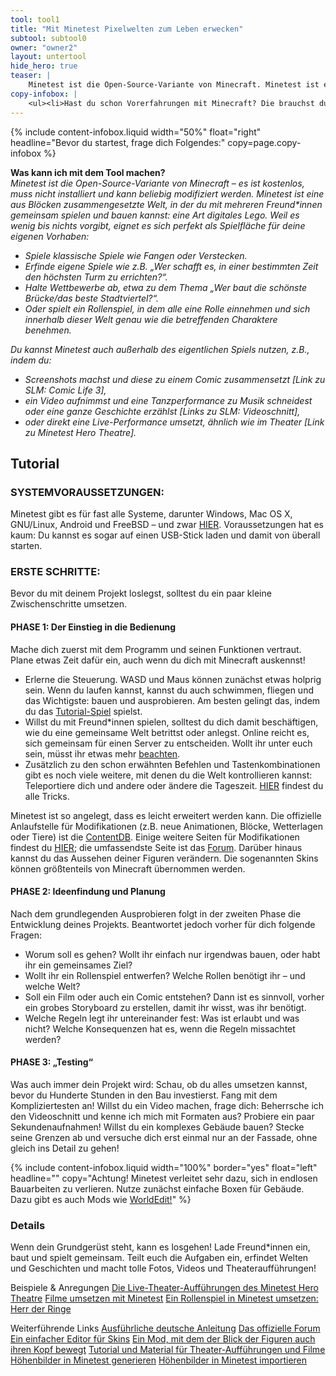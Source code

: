 ```yaml
---
tool: tool1
title: "Mit Minetest Pixelwelten zum Leben erwecken"
subtool: subtool0
owner: "owner2"
layout: untertool
hide_hero: true
teaser: |
    Minetest ist die Open-Source-Variante von Minecraft. Minetest ist eine aus Blöcken zusammengesetzte Welt, in der du mit Freund*innen gemeinsam spielen und bauen kannst.
copy-infobox: |
    <ul><li>Hast du schon Vorerfahrungen mit Minecraft? Die brauchst du nicht zwingend, aber sie erleichtern den Einstieg in eine offene, zunächst leere Welt sehr.</li><li>Kannst du im Internet einfache Informationen finden? Minetest hat ein großes Forum mit vielen Tipps, Tricks und vor allem Modifikationen. Sie sind allerdings nicht so hübsch aufbereitet wie bei Minecraft – stelle dich auf eine etwas unübersichtliche Suche ein.</li></ul>
---
```

{% include content-infobox.liquid width="50%" float="right" headline="Bevor du startest, frage dich Folgendes:" copy=page.copy-infobox %}

**Was kann ich mit dem Tool machen?**<br>
*Minetest ist die Open-Source-Variante von Minecraft – es ist kostenlos, muss nicht installiert und kann beliebig modifiziert werden. Minetest ist eine aus Blöcken zusammengesetzte Welt, in der du mit mehreren Freund\*innen gemeinsam spielen und bauen kannst: eine Art digitales Lego. Weil es wenig bis nichts vorgibt, eignet es sich perfekt als Spielfläche für deine eigenen Vorhaben:*
* *Spiele klassische Spiele wie Fangen oder Verstecken.*
* *Erfinde eigene Spiele wie z.B. „Wer schafft es, in einer bestimmten Zeit den höchsten Turm zu errichten?“.*
* *Halte Wettbewerbe ab, etwa zu dem Thema „Wer baut die schönste Brücke/das beste Stadtviertel?“.*
* *Oder spielt ein Rollenspiel, in dem alle eine Rolle einnehmen und sich innerhalb dieser Welt genau wie die betreffenden Charaktere benehmen.*

*Du kannst Minetest auch außerhalb des eigentlichen Spiels nutzen, z.B., indem du:*
* *Screenshots machst und diese zu einem Comic zusammensetzt [Link zu SLM: Comic Life 3],*
* *ein Video aufnimmst und eine Tanzperformance zu Musik schneidest oder eine ganze Geschichte erzählst [Links zu SLM: Videoschnitt],*
* *oder direkt eine Live-Performance umsetzt, ähnlich wie im Theater [Link zu Minetest Hero Theatre].*

## Tutorial
### SYSTEMVORAUSSETZUNGEN:
Minetest gibt es für fast alle Systeme, darunter Windows, Mac OS X, GNU/Linux, Android und FreeBSD – und zwar [HIER](https://www.minetest.net/). Voraussetzungen hat es kaum: Du kannst es sogar auf einen USB-Stick laden und damit von überall starten.

### ERSTE SCHRITTE:
Bevor du mit deinem Projekt loslegst, solltest du ein paar kleine Zwischenschritte umsetzen.

#### PHASE 1: Der Einstieg in die Bedienung
Mache dich zuerst mit dem Programm und seinen Funktionen vertraut. Plane etwas Zeit dafür ein, auch wenn du dich mit Minecraft auskennst!
* Erlerne die Steuerung. WASD und Maus können zunächst etwas holprig sein. Wenn du laufen kannst, kannst du auch schwimmen, fliegen und das Wichtigste: bauen und ausprobieren. Am besten gelingt das, indem du das [Tutorial-Spiel](https://wiki.minetest.net/Games/Tutorial/de) spielst.
* Willst du mit Freund\*innen spielen, solltest du dich damit beschäftigen, wie du eine gemeinsame Welt betrittst oder anlegst. Online reicht es, sich gemeinsam für einen Server zu entscheiden. Wollt ihr unter euch sein, müsst ihr etwas mehr [beachten](https://wiki.minetest.net/Setting_up_a_server/de).
* Zusätzlich zu den schon erwähnten Befehlen und Tastenkombinationen gibt es noch viele weitere, mit denen du die Welt kontrollieren kannst: Teleportiere dich und andere oder ändere die Tageszeit. [HIER](https://wiki.minetest.net/Advanced_Beginners_Guide/de) findest du alle Tricks.

Minetest ist so angelegt, dass es leicht erweitert werden kann. Die offizielle Anlaufstelle für Modifikationen (z.B. neue Animationen, Blöcke, Wetterlagen oder Tiere) ist die [ContentDB](https://content.minetest.net/). Einige weitere Seiten für Modifikationen findest du [HIER](https://wiki.minetest.net/Mods/de); die umfassendste Seite ist das [Forum](https://forum.minetest.net/viewforum.php?f=11). Darüber hinaus kannst du das Aussehen deiner Figuren verändern. Die sogenannten Skins können größtenteils von Minecraft übernommen werden.

#### PHASE 2: Ideenfindung und Planung
Nach dem grundlegenden Ausprobieren folgt in der zweiten Phase die Entwicklung deines Projekts. Beantwortet jedoch vorher für dich folgende Fragen:
* Worum soll es gehen? Wollt ihr einfach nur irgendwas bauen, oder habt ihr ein gemeinsames Ziel?
* Wollt ihr ein Rollenspiel entwerfen? Welche Rollen benötigt ihr – und welche Welt?
* Soll ein Film oder auch ein Comic entstehen? Dann ist es sinnvoll, vorher ein grobes Storyboard zu erstellen, damit ihr wisst, was ihr benötigt.
* Welche Regeln legt ihr untereinander fest: Was ist erlaubt und was nicht? Welche Konsequenzen hat es, wenn die Regeln missachtet werden?

#### PHASE 3: „Testing“
Was auch immer dein Projekt wird: Schau, ob du alles umsetzen kannst, bevor du Hunderte Stunden in den Bau investierst. Fang mit dem Kompliziertesten an! Willst du ein Video machen, frage dich: Beherrsche ich den Videoschnitt und kenne ich mich mit Formaten aus? Probiere ein paar Sekundenaufnahmen! Willst du ein komplexes Gebäude bauen? Stecke seine Grenzen ab und versuche dich erst einmal nur an der Fassade, ohne gleich ins Detail zu gehen!

{% include content-infobox.liquid width="100%" border="yes" float="left" headline="" copy="Achtung! Minetest verleitet sehr dazu, sich in endlosen Bauarbeiten zu verlieren. Nutze zunächst einfache Boxen für Gebäude. Dazu gibt es auch Mods wie <a href='https://wiki.minetest.net/Minetest_in_der_Schule/Anleitung_WorldEdit'>WorldEdit!</a>" %}

### Details
Wenn dein Grundgerüst steht, kann es losgehen! Lade Freund\*innen ein, baut und spielt gemeinsam. Teilt euch die Aufgaben ein, erfindet Welten und Geschichten und macht tolle Fotos, Videos und Theateraufführungen!

<p class="link-list">
    <span class="link-list-headline">Beispiele & Anregungen</span>
    <a class="external-link" href="https://www.youtube.com/playlist?list=PL9h-RCl9wnxr-3TX3egPDEX90Lx5hUe-x" target="_blank">Die Live-Theater-Aufführungen des Minetest Hero Theatre</a>
    <a class="external-link" href="https://www.youtube.com/watch?v=HULrwuZlgZM" target="_blank">Filme umsetzen mit Minetest</a>
    <a class="external-link" href="https://librecontent.de/minetest.html" target="_blank">Ein Rollenspiel in Minetest umsetzen: Herr der Ringe</a>
</p>

<p class="link-list">
    <span class="link-list-headline">Weiterführende Links</span>
    <a class="external-link" href="https://wiki.minetest.net/Minetest_in_der_Schule" target="_blank">Ausführliche deutsche Anleitung</a>
    <a class="external-link" href="https://forum.minetest.net" target="_blank">Das offizielle Forum</a>
    <a class="external-link" href="https://www.minecraftskins.net/skineditor" target="_blank">Ein einfacher Editor für Skins</a>
    <a class="external-link" href="https://forum.minetest.net/viewtopic.php?f=11&t=12189" target="_blank">Ein Mod, mit dem der Blick der Figuren auch ihren Kopf bewegt</a>
    <a class="external-link" href="https://demokratielabore.de/workshops/minetest-hero-theatre/" target="_blank">Tutorial und Material für Theater-Aufführungen und Filme</a>
    <a class="external-link" href="http://terrain.party/" target="_blank">Höhenbilder in Minetest generieren</a>
    <a class="external-link" href="https://forum.minetest.net/viewtopic.php?f=11&t=12666" target="_blank">Höhenbilder in Minetest importieren</a>
</p>


